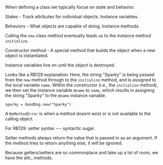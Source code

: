 When defining a class we typically focue on state and behavior. 

States - Track attributes for individual objects. Instance variables.

Behaviors - What objects are capable of doing. Instance methods. 

Calling the `new` class method eventually leads us to the instance method `initialize`. 

Constructor method - A special method that builds the object when a new object is instantiated. 

Instance variables live on until the object is destroyed. 

Looks like a RB129 explanation: 
	Here, the string "Sparky" is being passed from the `new` method through to the `initialize` method, and is assigned to the local variable `name`. Within the constructor (i.e., the `initialize` method), we then set the instance variable `@name` to `name`, which results in assigning the string "Sparky" to the `@name` instance variable.
	
	sparky = GoodDog.new("Sparky")

A `NoMethodError` is when a method doesnt exist or is not available to the calling object. 

For RB129: setter syntax --- syntactic sugar. 

Setter methods always return the value that is passed in as an argument. If the method tries to return anything else, it will be ignored. 

Because getters/setters are so commonplace and take up a lot of room, we have the attr_ methods. 



